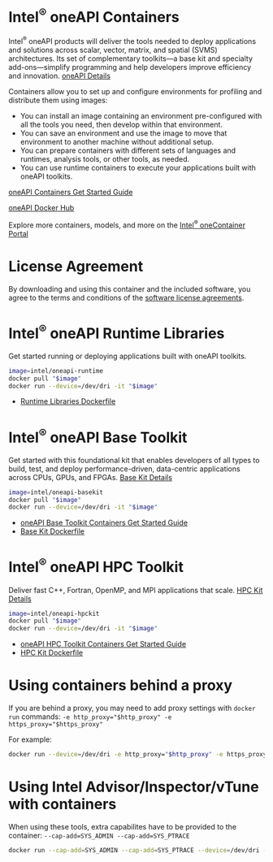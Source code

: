 # Intel<sup>®</sup> oneAPI Containers

Intel<sup>®</sup> oneAPI products will deliver the tools needed to deploy applications and solutions across scalar, vector, matrix, and spatial (SVMS) architectures. Its set of complementary toolkits—a base kit and specialty add-ons—simplify programming and help developers improve efficiency and innovation. [oneAPI Details](https://software.intel.com/oneapi)

Containers allow you to set up and configure environments for profiling and distribute them using images:

* You can install an image containing an environment pre-configured with all the tools you need, then develop within that environment.
* You can save an environment and use the image to move that environment to another machine without additional setup.
* You can prepare containers with different sets of languages and runtimes, analysis tools, or other tools, as needed.
* You can use runtime containers to execute your applications built with oneAPI toolkits.

[oneAPI Containers Get Started Guide](https://software.intel.com/content/www/us/en/develop/tools/containers/get-started.html)

[oneAPI Docker Hub](https://hub.docker.com/r/intel/oneapi)

Explore more containers, models, and more on the [Intel<sup>®</sup> oneContainer Portal](https://software.intel.com/content/www/us/en/develop/tools/containers.html)


# License Agreement

By downloading and using this container and the included software, you agree to the terms and conditions of the [software license agreements](https://github.com/intel/oneapi-containers/tree/master/licensing).

# Intel<sup>®</sup> oneAPI Runtime Libraries

Get started running or deploying applications built with oneAPI toolkits.

```sh
image=intel/oneapi-runtime
docker pull "$image"
docker run --device=/dev/dri -it "$image"
```

* [Runtime Libraries Dockerfile](https://github.com/intel/oneapi-containers/blob/master/images/docker/runtime/)


# Intel<sup>®</sup> oneAPI Base Toolkit

Get started with this foundational kit that enables developers of all types to build, test, and deploy performance-driven, data-centric applications across CPUs, GPUs, and FPGAs. [Base Kit Details](https://software.intel.com/oneapi/base-kit)

```sh
image=intel/oneapi-basekit
docker pull "$image"
docker run --device=/dev/dri -it "$image"
```

* [oneAPI Base Toolkit Containers Get Started Guide](https://software.intel.com/content/www/us/en/develop/documentation/get-started-with-intel-oneapi-base-linux/top/using-containers.html)
* [Base Kit Dockerfile](https://github.com/intel/oneapi-containers/blob/master/images/docker/basekit/)

# Intel<sup>®</sup> oneAPI HPC Toolkit

Deliver fast C++, Fortran, OpenMP, and MPI applications that scale. [HPC Kit Details](https://software.intel.com/oneapi/hpc-kit)

```sh
image=intel/oneapi-hpckit
docker pull "$image"
docker run --device=/dev/dri -it "$image"
```

* [oneAPI HPC Toolkit Containers Get Started Guide](https://software.intel.com/content/www/us/en/develop/documentation/get-started-with-intel-oneapi-hpc-linux/top/using-containers.html)
* [HPC Kit Dockerfile](https://github.com/intel/oneapi-containers/blob/master/images/docker/hpckit/)


# Using containers behind a proxy

If you are behind a proxy, you may need to add proxy settings with `docker run` commands: `-e http_proxy="$http_proxy" -e https_proxy="$https_proxy"`

For example:

```sh
docker run --device=/dev/dri -e http_proxy="$http_proxy" -e https_proxy="$https_proxy" -it "$image"
```

# Using Intel Advisor/Inspector/vTune with containers

When using these tools, extra capabilites have to be provided to the container: `--cap-add=SYS_ADMIN --cap-add=SYS_PTRACE`

```sh
docker run --cap-add=SYS_ADMIN --cap-add=SYS_PTRACE --device=/dev/dri -it "$image"
```
